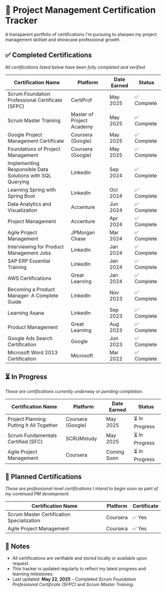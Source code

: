 # 📄 Project Management Certification Tracker

A transparent portfolio of certifications I'm pursuing to sharpen my project management skillset and showcase professional growth.

## ✅ Completed Certifications  
*All certifications listed below have been fully completed and verified.*

| Certification Name                                               | Platform                  | Date Earned | Status       |
|------------------------------------------------------------------|---------------------------|-------------|--------------|
| Scrum Foundation Professional Certificate (SFPC)                 | CertiProf                 | May 2025    | ✅ Complete   |
| Scrum Master Training                                            | Master of Project Academy | May 2025    | ✅ Complete   |
| Google Project Management Certificate                            | Coursera (Google)         | May 2025    | ✅ Complete   |
| Foundations of Project Management                                | Coursera (Google)         | May 2025    | ✅ Complete   |
| Implementing Responsible Data Solutions with SQL Querying        | LinkedIn                  | Sep 2024    | ✅ Complete   |
| Learning Spring with Spring Boot                                 | LinkedIn                  | Oct 2024    | ✅ Complete   |
| Data Analytics and Visualization                                 | Accenture                 | Jun 2024    | ✅ Complete   |
| Project Management                                               | Accenture                 | Apr 2024    | ✅ Complete   |
| Agile Project Management                                         | JPMorgan Chase            | Mar 2024    | ✅ Complete   |
| Interviewing for Product Management Jobs                         | LinkedIn                  | Jan 2024    | ✅ Complete   |
| SAP ERP Essential Training                                       | LinkedIn                  | Jan 2024    | ✅ Complete   |
| AWS Certifications                                               | Great Learning            | Jan 2024    | ✅ Complete   |
| Becoming a Product Manager: A Complete Guide                     | LinkedIn                  | Nov 2023    | ✅ Complete   |
| Learning Asana                                                   | LinkedIn                  | Sep 2023    | ✅ Complete   |
| Product Management                                               | Great Learning            | Aug 2023    | ✅ Complete   |
| Google Ads Search Certification                                  | Google                    | Jun 2023    | ✅ Complete   |
| Microsoft Word 2013 Certification                                | Microsoft                 | Mar 2022    | ✅ Complete   |

## ⏳ In Progress  
*These are certifications currently underway or pending completion.*

| Certification Name                             | Platform                  | Date Earned | Status       |
|------------------------------------------------|---------------------------|-------------|--------------|
| Project Planning: Putting It All Together      | Coursera (Google)         | May 2025    | ⏳ In Progress|
| Scrum Fundamentals Certified (SFC)             | SCRUMstudy                | May 2025    | ⏳ In Progress|
| Agile Project Management                       | Coursera                  | Coming Soon | ⏳ In Progress|

## 🚀 Planned Certifications  
*These are professional-level certifications I intend to begin soon as part of my continued PM development.*

| Certification Name                                  | Platform                   | Certificate |
|-----------------------------------------------------|----------------------------|-------------|
| Scrum Master Certification Specialization           | Coursera                   | ✅ Yes       |
| Agile Project Management                            | Coursera                   | ✅ Yes       |

## 📌 Notes
- All certifications are verifiable and stored locally or available upon request.
- This tracker is updated regularly to reflect my latest progress and learning milestones.
- Last updated: **May 22, 2025** – Completed *Scrum Foundation Professional Certificate (SFPC)* and *Scrum Master Training*.
